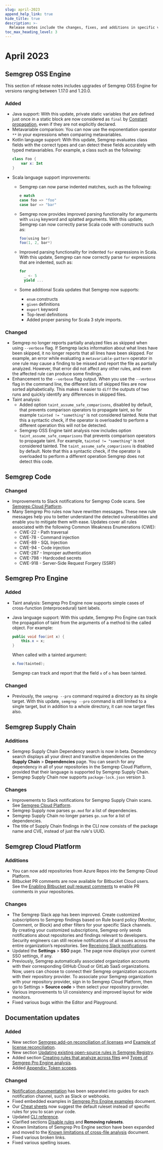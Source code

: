 ```yaml
---
slug: april-2023
append_help_link: true
hide_title: true
description: >-
  Release notes include the changes, fixes, and additions in specific versions of Semgrep.
toc_max_heading_level: 3
---
```


# April 2023

## Semgrep OSS Engine

This section of release notes includes upgrades of Semgrep OSS Engine for versions ranging between 1.17.0 and 1.20.0.

### Added

- Java support: With this update, private static variables that are defined just once in a static block are now considered as `final` by [Constant propagation](/writing-rules/data-flow/constant-propagation), even if they are not explicitly declared.
- Metavariable comparison: You can now use the exponentiation operator `**` in your expressions when comparing metavariables.
- Kotlin language support: With this update, Semgrep evaluates class fields with the correct types and can detect these fields accurately with typed metavariables. For example, a class such as the following:
    ```kotlin
    class Foo {
        var x: Int
    }

    ```
- Scala language support improvements:
    - Semgrep can now parse indented matches, such as the following:

        ```scala
        e match
        case foo => "foo"
        case bar => "bar"
        ```

    - Semgrep now provides improved parsing functionality for arguments with `using` keyword and splatted arguments. With this update, Semgrep can now correctly parse Scala code with constructs such as:

        ```scala
        foo(using bar)
        foo(1, 2, bar*)
        ```

    - Improved parsing functionality for indented `for` expressions in Scala. With this update, Semgrep can now correctly parse `for` expressions that are indented, such as:

        ```scala
        for
          _ <- 5
          yield ...
        ```

    - Some additional Scala updates that Semgrep now supports:
        - `enum` constructs
        - `given` definitions
        - `export` keyword
        - Top-level definitions
        - Added proper parsing for Scala 3 style imports.

### Changed

- Semgrep no longer reports partially analyzed files as skipped when using `--verbose` flag. If Semgrep lacks information about what lines have been skipped, it no longer reports that all lines have been skipped. For example, an error while evaluating a `metavariable-pattern` operator in one rule may cause a finding to be missed and report the file as partially analyzed. However, that error did not affect any other rules, and even the affected rule can produce some findings.
- Enhancement to the `--verbose` flag output. When you use the `--verbose` flag in the command line, the different lists of skipped files are now sorted alphabetically. This makes it easier to `diff` the outputs of two runs and quickly identify any differences in skipped files.
- Taint analysis:
    - Added option `taint_assume_safe_comparisons`, disabled by default, that prevents comparison operators to propagate taint, so for example `tainted != "something"` is not considered tainted. Note that this a syntactic check, if the operator is overloaded to perform a different operation this will not be detected.
    - Semgrep OSS Engine taint analysis now includes option `taint_assume_safe_comparisons` that prevents comparison operators to propagate taint. For example, `tainted != "something"` is not considered tainted. The `taint_assume_safe_comparisons` is disabled by default. Note that this a syntactic check, if the operator is overloaded to perform a different operation Semgrep does not detect this code.

## Semgrep Code

### Changed

- Improvements to Slack notifications for Semgrep Code scans. See [Semgrep Cloud Platform](#semgrep-cloud-platform).
- Many Semgrep Pro rules now have rewritten messages. These new rule messages help you to better understand the detected vulnerabilities and enable you to mitigate them with ease. Updates cover all rules associated with the following Common Weakness Enumerations (CWE):
    - CWE-22 - Path traversal
    - CWE-78 - Command injection
    - CWE-89 - SQL Injection
    - CWE-94 - Code injection
    - CWE-287 - Improper authentication
    - CWE-798 - Hardcoded secrets
    - CWE-918 - Server-Side Request Forgery (SSRF)

## Semgrep Pro Engine

### Added

- Taint analysis: Semgrep Pro Engine now supports simple cases of cross-function (interprocedural) taint labels.
- Java language support: With this update, Semgrep Pro Engine can track the propagation of taint from the arguments of a method to the called object. For example:

    ```java
    public void foo(int x) {
        this.x = x;
    }
    ```

    When called with a tainted argument:

    ```java
    o.foo(tainted);
    ```

    Semgrep can track and report that the field `x` of `o` has been tainted.

### Changed

- Previously, the `semgrep --pro` command required a directory as its single target. With this update, `semgrep --pro` command is still limited to a single target, but in addition to a whole directory, it can now target files also.

## Semgrep Supply Chain

### Additions

- Semgrep Supply Chain Dependency search is now in beta. Dependency search displays all your direct and transitive dependencies on the **Supply Chain** > **Dependencies** page. You can search for any dependency in all of your repositories in the Semgrep Cloud Platform, provided that their language is supported by Semgrep Supply Chain.
- Semgrep Supply Chain now supports `package-lock.json` version 3.

### Changes

- Improvements to Slack notifications for Semgrep Supply Chain scans. See [Semgrep Cloud Platform](#semgrep-cloud-platform).
- Semgrep Supply now parses `go.mod` for a list of dependencies.
- Semgrep Supply Chain no longer parses `go.sum` for a list of dependencies.
- The title of Supply Chain findings in the CLI now consists of the package name and CVE, instead of just the rule's UUID.

## Semgrep Cloud Platform

### Additions

- You can now add repositories from Azure Repos into the Semgrep Cloud Platform.
- Bitbucket PR comments are now available for Bitbucket Cloud users. See the [Enabling Bitbucket pull request comments](/category/bitbucket-pr-comments) to enable PR comments in your repositories.

### Changes

- The Semgrep Slack app has been improved. Create customized subscriptions to Semgrep findings based on Rule board policy (Monitor, Comment, or Block) and other filters for your specific Slack channels. By creating your customized subscriptions, Semgrep only sends notifications about repositories and findings relevant to developers. Security engineers can still receive notifications of all issues across the entire organization’s repositories. See [Receiving Slack notifications](/semgrep-appsec-platform/slack-notifications).
- Updated the **Settings** > **SSO** page. The page now displays your current SSO settings, if any.
- Previously, Semgrep automatically associated organization accounts with their corresponding GitHub Cloud or GitLab SaaS organizations. Now, users can choose to connect their Semgrep organization accounts with their repository provider. To associate your Semgrep organization with your repository provider, sign in to Semgrep Cloud Platform, then go to Settings > **Source code** > then select your repository provider.
- Various improvements to UI consistency and improved layout for wide monitors.
- Fixed various bugs within the Editor and Playground.

## Documentation updates

### Added

- New section [Semgrep add-on reconciliation of licenses](/usage-and-billing#reconciliation-of-licenses-and-usage) and [Example of license reconciliation](/usage-and-billing/#example-of-license-reconciliation).
- New section [Updating existing open-source rules in Semgrep Registry](/contributing/contributing-to-semgrep-rules-repository/#updating-existing-open-source-rules-in-semgrep-registry).
- Added section [Creating rules that analyze across files](/semgrep-code/semgrep-pro-engine-intro/#write-rules-that-analyze-across-files-and-functions) and [Types of Semgrep Pro Engine analysis](/semgrep-code/semgrep-pro-engine-intro#types-of-semgrep-code-analysis).
- Added [Appendix: Token scopes](/deployment/teams#token-scopes).

### Changed

- [Notification documentation](/semgrep-appsec-platform/notifications) has been separated into guides for each notification channel, such as Slack or webhooks.
- Fixed embedded examples in [Semgrep Pro Engine examples](/semgrep-code/semgrep-pro-engine-examples) document.
- Our [Cheat sheets](/cheat-sheets/overview) now suggest the default ruleset instead of specific rules for you to scan your code.
- Updated [CLI reference](/cli-reference).
- Clarified sections [Disable rules](/semgrep-code/policies#disable-rules) and **Removing rulesets**.
- Known limitations of Semgrep Pro Engine section have been expanded and moved to the [Known limitations of cross-file analysis](/semgrep-code/semgrep-pro-engine-intro#known-limitations-of-cross-file-analysis) document.
- Fixed various broken links.
- Fixed various spelling issues.
